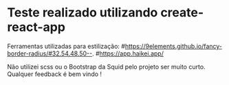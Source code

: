 # Teste realizado utilizando create-react-app

Ferramentas utilizadas para estilização:
#https://9elements.github.io/fancy-border-radius/#32.54.48.50--.
#https://app.haikei.app/

Não utilizei scss ou o Bootstrap da Squid pelo projeto ser muito curto. Qualquer feedback é bem vindo !
